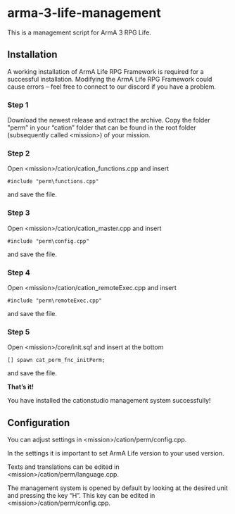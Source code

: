 # arma-3-life-management

This is a management script for ArmA 3 RPG Life.

## Installation

A working installation of ArmA Life RPG Framework is required for a successful installation. Modifying the ArmA Life RPG Framework could cause errors – feel free to connect to our discord if you have a problem.

### Step 1

Download the newest release and extract the archive. Copy the folder "perm" in your “cation” folder that can be found in the  root folder (subsequently called \<mission\>) of your mission.

### Step 2

Open \<mission\>/cation/cation_functions.cpp and insert

`#include "perm\functions.cpp"`

and save the file.

### Step 3

Open \<mission\>/cation/cation_master.cpp and insert

`#include "perm\config.cpp"`

and save the file.

### Step 4

Open \<mission\>/cation/cation_remoteExec.cpp and insert

`#include "perm\remoteExec.cpp"`

and save the file.

### Step 5

Open  \<mission\>/core/init.sqf and insert at the bottom

`[] spawn cat_perm_fnc_initPerm;`

and save the file.

**That’s it!**

You have installed the cationstudio management system successfully!

## Configuration

You can adjust settings in  \<mission\>/cation/perm/config.cpp.

In the settings it is important to set ArmA Life version to your used version.

Texts and translations can be edited in  \<mission\>/cation/perm/language.cpp.

The management system is opened by default by looking at the desired unit and pressing the key “H”. This key can be edited in  \<mission\>/cation/perm/config.cpp.